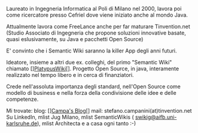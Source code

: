 Laureato in Ingegneria Informatica al Poli di Milano nel 2000, lavora poi come ricercatore presso Cefriel dove viene iniziato anche al mondo Java.

Attualmente lavora come FreeLance anche per far maturare Tinvention.net (Studio Associato di Ingegneria che propone soluzioni innovative basate, quasi eslusivamente, su Java e pacchetti Open Source)

E' convinto che i Semantic Wiki saranno la killer App degli anni futuri.

Ideatore, insieme a altri due ex. colleghi, del primo "Semantic Wiki" chiamato 
[<html>]<a href="http://platypuswiki.sf.net">PlatypusWiki</a>[</html>]. Progetto Open Source, in java, interamente realizzato nel tempo libero e in cerca di finanziatori.

Crede nell'assoluta importanza degli standard, nell'Open Source come modello di business e nella forza della condivisione delle idee e delle competenze.


Mi trovate:
blog: [<html>]<a href="http://campa.wordpress.com">Campa's Blog</a>[</html>]
mail: stefano.campanini(at)tinvention.net
Su LinkedIn, mlist Jug Milano, mlist SemanticWikis (  swikig@aifb.uni-karlsruhe.de), mlist Architecta e a casa ogni tanto :-)




